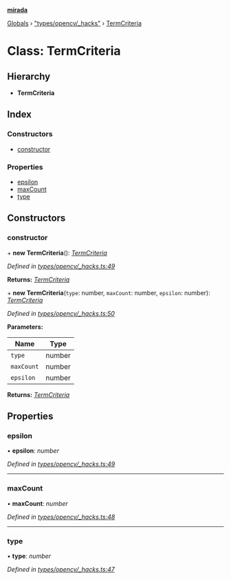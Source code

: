 **[mirada](../README.md)**

[Globals](../README.md) › ["types/opencv/_hacks"](../modules/_types_opencv__hacks_.md) › [TermCriteria](_types_opencv__hacks_.termcriteria.md)

# Class: TermCriteria

## Hierarchy

* **TermCriteria**

## Index

### Constructors

* [constructor](_types_opencv__hacks_.termcriteria.md#constructor)

### Properties

* [epsilon](_types_opencv__hacks_.termcriteria.md#epsilon)
* [maxCount](_types_opencv__hacks_.termcriteria.md#maxcount)
* [type](_types_opencv__hacks_.termcriteria.md#type)

## Constructors

###  constructor

\+ **new TermCriteria**(): *[TermCriteria](_types_opencv__hacks_.termcriteria.md)*

*Defined in [types/opencv/_hacks.ts:49](https://github.com/cancerberoSgx/mirada/blob/eecc091/mirada/src/types/opencv/_hacks.ts#L49)*

**Returns:** *[TermCriteria](_types_opencv__hacks_.termcriteria.md)*

\+ **new TermCriteria**(`type`: number, `maxCount`: number, `epsilon`: number): *[TermCriteria](_types_opencv__hacks_.termcriteria.md)*

*Defined in [types/opencv/_hacks.ts:50](https://github.com/cancerberoSgx/mirada/blob/eecc091/mirada/src/types/opencv/_hacks.ts#L50)*

**Parameters:**

Name | Type |
------ | ------ |
`type` | number |
`maxCount` | number |
`epsilon` | number |

**Returns:** *[TermCriteria](_types_opencv__hacks_.termcriteria.md)*

## Properties

###  epsilon

• **epsilon**: *number*

*Defined in [types/opencv/_hacks.ts:49](https://github.com/cancerberoSgx/mirada/blob/eecc091/mirada/src/types/opencv/_hacks.ts#L49)*

___

###  maxCount

• **maxCount**: *number*

*Defined in [types/opencv/_hacks.ts:48](https://github.com/cancerberoSgx/mirada/blob/eecc091/mirada/src/types/opencv/_hacks.ts#L48)*

___

###  type

• **type**: *number*

*Defined in [types/opencv/_hacks.ts:47](https://github.com/cancerberoSgx/mirada/blob/eecc091/mirada/src/types/opencv/_hacks.ts#L47)*